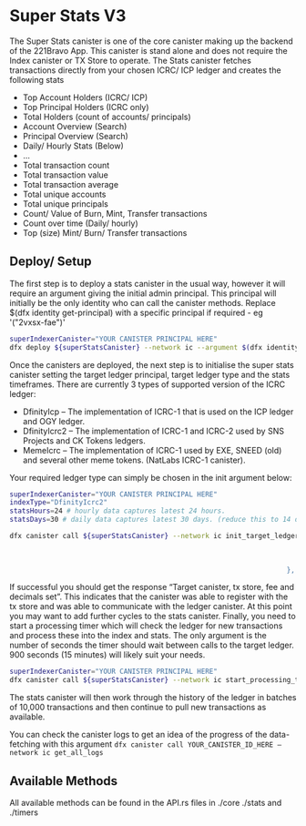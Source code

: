 # Super Stats V3

The Super Stats canister is one of the core canister making up the backend of the 221Bravo App. This canister is stand alone and does not require the Index canister or TX Store to operate. The Stats canister fetches transactions directly from your chosen ICRC/ ICP ledger and creates the following stats  

-	Top Account Holders (ICRC/ ICP)
-	Top Principal Holders (ICRC only)
-	Total Holders (count of accounts/ principals)
-	Account Overview (Search)
-	Principal Overview (Search)
-	Daily/ Hourly Stats (Below)
-   ... 
-	Total transaction count
-	Total transaction value
-	Total transaction average
-	Total unique accounts
-	Total unique principals
-	Count/ Value of Burn, Mint, Transfer transactions
-	Count over time (Daily/ hourly)
-	Top (size) Mint/ Burn/ Transfer transactions


## Deploy/ Setup

The first step is to deploy a stats canister in the usual way, however it will require an argument giving the initial admin principal. This principal will initially be the only identity who can call the canister methods. Replace $(dfx identity get-principal) with a specific principal if required - eg '("2vxsx-fae")'

```bash
superIndexerCanister="YOUR CANISTER PRINCIPAL HERE"
dfx deploy ${superStatsCanister} --network ic --argument $(dfx identity get-principal) 
```

Once the canisters are deployed, the next step is to initialise the super stats canister setting the target ledger principal,  target ledger type and the stats timeframes. There are currently 3 types of supported version of the ICRC ledger: 

* DfinityIcp – The implementation of ICRC-1 that is used on the ICP ledger and OGY ledger.
* DfinityIcrc2 – The implementation of ICRC-1 and ICRC-2 used by SNS Projects and CK Tokens ledgers. 
* MemeIcrc – The implementation of ICRC-1 used by EXE, SNEED (old) and several other meme tokens. (NatLabs ICRC-1 canister). 

Your required ledger type can simply be chosen in the init argument below:


```bash
superIndexerCanister="YOUR CANISTER PRINCIPAL HERE"
indexType="DfinityIcrc2"
statsHours=24 # hourly data captures latest 24 hours.
statsDays=30 # daily data captures latest 30 days. (reduce this to 14 days for ICP ledger!)

dfx canister call ${superStatsCanister} --network ic init_target_ledger '( record {
                                                                        target_ledger = "'${tokenLedger}'";
                                                                        hourly_size = '$statsHours': nat8;
                                                                        daily_size = '$statsDays': nat8;
                                                                    }, variant { "'$indexType'" = null })'

```

If successful you should get the response “Target canister, tx store, fee and decimals set”. This indicates that the canister was able to register with the tx store and was able to communicate with the ledger canister. 
At this point you may want to add further cycles to the stats canister. 
Finally, you need to start a processing timer which will check the ledger for new transactions and process these into the index and stats. The only argument is the number of seconds the timer should wait between calls to the target ledger. 900 seconds (15 minutes) will likely suit your needs. 

```bash
superIndexerCanister="YOUR CANISTER PRINCIPAL HERE"
dfx canister call ${superStatsCanister} --network ic start_processing_timer '(900: nat64)'
``` 

The stats canister will then work through the history of the ledger in batches of 10,000 transactions and then continue to pull new transactions as available. 

You can check the canister logs to get an idea of the progress of the data-fetching with this argument `dfx canister call YOUR_CANISTER_ID_HERE –network ic get_all_logs`

## Available Methods
All available methods can be found in the API.rs files in ./core ./stats and ./timers